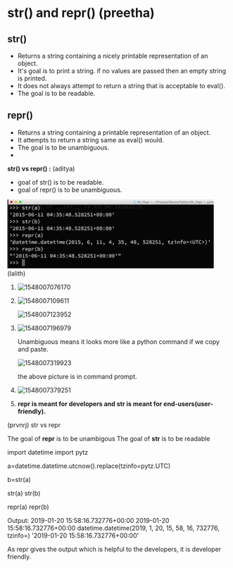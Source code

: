 # str() and repr() (preetha)

## str()
- Returns a string containing a nicely printable representation of an object.
- It's goal is to print a string. if no values are passed then an empty string is printed.
- It does not always attempt to return a string that is acceptable to eval().
- The goal is to be readable.

## repr()
- Returns a string containing a printable representation of an object.
- It attempts to return a string same as eval() would.
- The goal is to be unambiguous.
- 

**__str__() vs __repr__() :** (aditya)

* goal of str() is to be readable.
* goal of repr() is to be unambiguous.

![str_vs_repr](images/str_vs_repr.PNG)
(lalith)
1. ![1548007076170](https://github.com/adityakuppa26/Python-Notes/blob/lalith_notes/images/1548007076170.png) 

2. ![1548007109611](https://github.com/adityakuppa26/Python-Notes/blob/lalith_notes/images/1548007109611.png) 

   ![1548007123952](https://github.com/adityakuppa26/Python-Notes/blob/lalith_notes/images/1548007123952.png) 

3. ![1548007196979](https://github.com/adityakuppa26/Python-Notes/blob/lalith_notes/images/1548007196979.png) 

   Unambiguous means it looks more like a python command if we copy and paste.

   ![1548007319923](https://github.com/adityakuppa26/Python-Notes/blob/lalith_notes/images/1548007319923.png) 

   the above picture is in command prompt.

4. ![1548007379251](https://github.com/adityakuppa26/Python-Notes/blob/lalith_notes/images/1548007379251.png) 

5. **repr is meant for developers and str is meant for end-users(user-friendly).**

(prvnrj)
str vs repr

The goal of __repr__ is to be unambigous
The goal of __str__  is to be readable

import datetime
import pytz

a=datetime.datetime.utcnow().replace(tzinfo=pytz.UTC)

b=str(a)

str(a)
str(b)

repr(a)
repr(b)

Output:
2019-01-20 15:58:16.732776+00:00
2019-01-20 15:58:16.732776+00:00
datetime.datetime(2019, 1, 20, 15, 58, 16, 732776, tzinfo=<UTC>)
'2019-01-20 15:58:16.732776+00:00'


As repr gives the output which is helpful to the developers, it is developer friendly.
